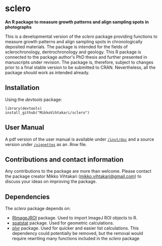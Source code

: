 sclero
======
**An R package to measure growth patterns and align sampling spots in photographs**

This is a developmental version of the *sclero* package providing functions to measure growth patterns and align sampling spots in chronologically deposited materials. The package is intended for the fields of sclerochronology, dentrochronology and geology. This R package is connected to the package author's PhD thesis and further presented in manuscripts under revision. The package is, therefore, subject to changes prior to a final stable version to be submitted to CRAN. Nevertheless, all the package *should* work as intended already.

Installation
-------
Using the *devtools* package:
```{r}
library(devtools)
install_github("MikkoVihtakari/sclero")
```

User Manual
-------
A pdf version of the user manual is available under [`/inst/doc`][doc] and a source version under [`/vignettes`][vignettes] as an .Rnw file.

Contributions and contact information
-------
Any contributions to the package are more than welcome. Please contact the package creator Mikko Vihtakari (<mikko.vihtakari@gmail.com>) to discuss your ideas on improving the package.

Dependencies
--------
The *sclero* package depends on:
- [RImageJROI][RImageJROI] package. Used to import ImageJ ROI objects to R.
- [spatstat][spatstat] package. Used for geometric calculations.
- [plyr][plyr] package. Used for quicker and easier list calculations. This dependency could potentially be removed, but the removal would require rewriting many functions included in the *sclero* package

[RImageJROI]: https://github.com/davidcsterratt/RImageJROI
[spatstat]: http://cran.r-project.org/web/packages/spatstat/index.html
[plyr]: https://github.com/hadley/plyr
[doc]: https://github.com/MikkoVihtakari/sclero/tree/master/inst/doc
[vignettes]: https://github.com/MikkoVihtakari/sclero/tree/master/vignettes
